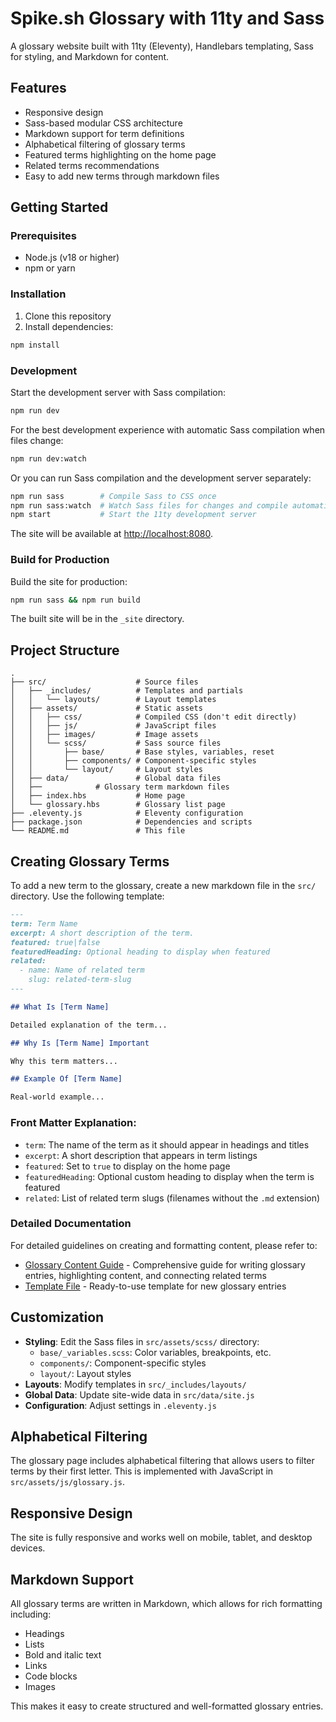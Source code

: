 # Spike.sh Glossary with 11ty and Sass

A glossary website built with 11ty (Eleventy), Handlebars templating, Sass for styling, and Markdown for content.

## Features

- Responsive design
- Sass-based modular CSS architecture
- Markdown support for term definitions
- Alphabetical filtering of glossary terms
- Featured terms highlighting on the home page
- Related terms recommendations
- Easy to add new terms through markdown files

## Getting Started

### Prerequisites

- Node.js (v18 or higher)
- npm or yarn

### Installation

1. Clone this repository
2. Install dependencies:

```bash
npm install
```

### Development

Start the development server with Sass compilation:

```bash
npm run dev
```

For the best development experience with automatic Sass compilation when files change:

```bash
npm run dev:watch
```

Or you can run Sass compilation and the development server separately:

```bash
npm run sass        # Compile Sass to CSS once
npm run sass:watch  # Watch Sass files for changes and compile automatically
npm start           # Start the 11ty development server
```

The site will be available at [http://localhost:8080](http://localhost:8080).

### Build for Production

Build the site for production:

```bash
npm run sass && npm run build
```

The built site will be in the `_site` directory.

## Project Structure

```
.
├── src/                    # Source files
│   ├── _includes/          # Templates and partials
│   │   └── layouts/        # Layout templates
│   ├── assets/             # Static assets
│   │   ├── css/            # Compiled CSS (don't edit directly)
│   │   ├── js/             # JavaScript files
│   │   ├── images/         # Image assets
│   │   └── scss/           # Sass source files
│   │       ├── base/       # Base styles, variables, reset
│   │       ├── components/ # Component-specific styles
│   │       └── layout/     # Layout styles
│   ├── data/               # Global data files
│   ├──            # Glossary term markdown files
│   ├── index.hbs           # Home page
│   └── glossary.hbs        # Glossary list page
├── .eleventy.js            # Eleventy configuration
├── package.json            # Dependencies and scripts
└── README.md               # This file
```

## Creating Glossary Terms

To add a new term to the glossary, create a new markdown file in the `src/` directory. Use the following template:

```markdown
---
term: Term Name
excerpt: A short description of the term.
featured: true|false
featuredHeading: Optional heading to display when featured
related:
  - name: Name of related term
    slug: related-term-slug
---

## What Is [Term Name]

Detailed explanation of the term...

## Why Is [Term Name] Important

Why this term matters...

## Example Of [Term Name]

Real-world example...
```

### Front Matter Explanation:

- `term`: The name of the term as it should appear in headings and titles
- `excerpt`: A short description that appears in term listings
- `featured`: Set to `true` to display on the home page
- `featuredHeading`: Optional custom heading to display when the term is featured
- `related`: List of related term slugs (filenames without the `.md` extension)

### Detailed Documentation

For detailed guidelines on creating and formatting content, please refer to:

- [Glossary Content Guide](./docs/GLOSSARY_CONTENT_GUIDE.md) - Comprehensive guide for writing glossary entries, highlighting content, and connecting related terms
- [Template File](./docs/TEMPLATE.md) - Ready-to-use template for new glossary entries

## Customization

- **Styling**: Edit the Sass files in `src/assets/scss/` directory:
  - `base/_variables.scss`: Color variables, breakpoints, etc.
  - `components/`: Component-specific styles
  - `layout/`: Layout styles
- **Layouts**: Modify templates in `src/_includes/layouts/`
- **Global Data**: Update site-wide data in `src/data/site.js`
- **Configuration**: Adjust settings in `.eleventy.js`

## Alphabetical Filtering

The glossary page includes alphabetical filtering that allows users to filter terms by their first letter. This is implemented with JavaScript in `src/assets/js/glossary.js`.

## Responsive Design

The site is fully responsive and works well on mobile, tablet, and desktop devices.

## Markdown Support

All glossary terms are written in Markdown, which allows for rich formatting including:

- Headings
- Lists
- Bold and italic text
- Links
- Code blocks
- Images

This makes it easy to create structured and well-formatted glossary entries.
